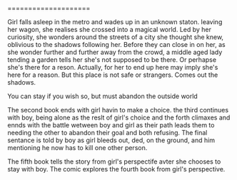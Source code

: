 
====================

Girl falls asleep in the metro and wades up in an unknown staton. leaving her wagon, she realises she crossed into a magical world. Led by her curiosity, she wonders around the streets of a city she thought she knew, oblivious to the shadows following her. Before they can close in on her, as she wonder further and further away from the crowd, a middle aged lady tending a garden tells her she's not supposed to be there. Or perhapse she's there for a reson. Actually, for her to end up here may imply she's here for a reason. But this place is not safe or strangers. Comes out the shadows.

You can stay if you wish so, but must abandon the outside world

The second book ends with girl havin to make a choice. the third continues with boy, being alone as the reslt of girl's choice and the forth climaxes and ennds with the battle wetween boy and girl as their path leads them to needing the other to abandon their goal and both refusing. The final sentance is told by boy as girl bleeds out, ded, on the ground, and him mentioning he now has to kill one other person.

The fifth book tells the story from girl's perspectife avter she chooses to stay with boy. The comic explores the fourth book from girl's perspective.
